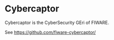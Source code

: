 # Cybercaptor

Cybercaptor is the CyberSecurity GEri of FIWARE. 

See https://github.com/fiware-cybercaptor/
